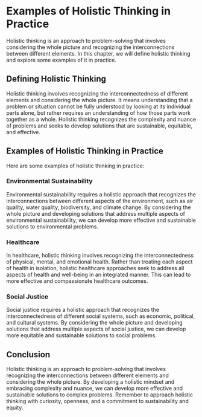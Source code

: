 Examples of Holistic Thinking in Practice
================================================================================

Holistic thinking is an approach to problem-solving that involves considering the whole picture and recognizing the interconnections between different elements. In this chapter, we will define holistic thinking and explore some examples of it in practice.

Defining Holistic Thinking
--------------------------

Holistic thinking involves recognizing the interconnectedness of different elements and considering the whole picture. It means understanding that a problem or situation cannot be fully understood by looking at its individual parts alone, but rather requires an understanding of how those parts work together as a whole. Holistic thinking recognizes the complexity and nuance of problems and seeks to develop solutions that are sustainable, equitable, and effective.

Examples of Holistic Thinking in Practice
-----------------------------------------

Here are some examples of holistic thinking in practice:

### Environmental Sustainability

Environmental sustainability requires a holistic approach that recognizes the interconnections between different aspects of the environment, such as air quality, water quality, biodiversity, and climate change. By considering the whole picture and developing solutions that address multiple aspects of environmental sustainability, we can develop more effective and sustainable solutions to environmental problems.

### Healthcare

In healthcare, holistic thinking involves recognizing the interconnectedness of physical, mental, and emotional health. Rather than treating each aspect of health in isolation, holistic healthcare approaches seek to address all aspects of health and well-being in an integrated manner. This can lead to more effective and compassionate healthcare outcomes.

### Social Justice

Social justice requires a holistic approach that recognizes the interconnectedness of different social systems, such as economic, political, and cultural systems. By considering the whole picture and developing solutions that address multiple aspects of social justice, we can develop more equitable and sustainable solutions to social problems.

Conclusion
----------

Holistic thinking is an approach to problem-solving that involves recognizing the interconnections between different elements and considering the whole picture. By developing a holistic mindset and embracing complexity and nuance, we can develop more effective and sustainable solutions to complex problems. Remember to approach holistic thinking with curiosity, openness, and a commitment to sustainability and equity.
